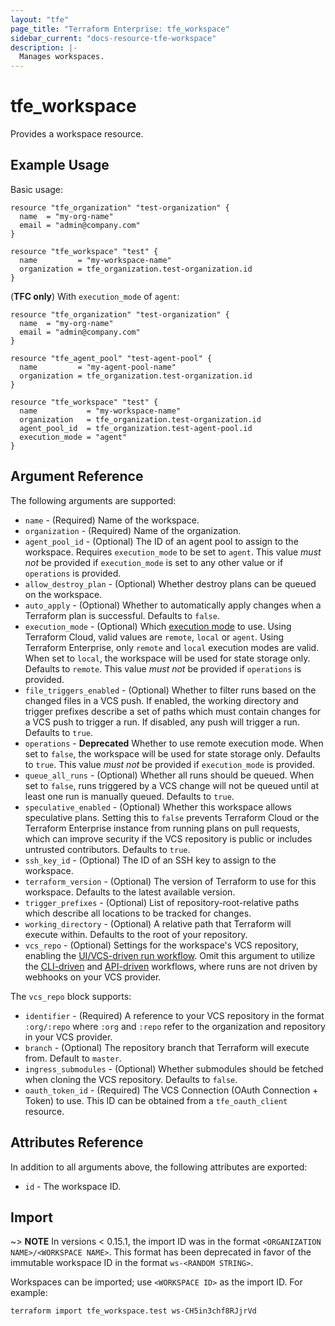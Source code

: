 ```yaml
---
layout: "tfe"
page_title: "Terraform Enterprise: tfe_workspace"
sidebar_current: "docs-resource-tfe-workspace"
description: |-
  Manages workspaces.
---
```


# tfe_workspace

Provides a workspace resource.

## Example Usage

Basic usage:

```hcl
resource "tfe_organization" "test-organization" {
  name  = "my-org-name"
  email = "admin@company.com"
}

resource "tfe_workspace" "test" {
  name         = "my-workspace-name"
  organization = tfe_organization.test-organization.id
}
```

(**TFC only**) With `execution_mode` of `agent`:

```hcl
resource "tfe_organization" "test-organization" {
  name  = "my-org-name"
  email = "admin@company.com"
}

resource "tfe_agent_pool" "test-agent-pool" {
  name         = "my-agent-pool-name"
  organization = tfe_organization.test-organization.id
}

resource "tfe_workspace" "test" {
  name           = "my-workspace-name"
  organization   = tfe_organization.test-organization.id
  agent_pool_id  = tfe_organization.test-agent-pool.id
  execution_mode = "agent"
}
```

## Argument Reference

The following arguments are supported:

* `name` - (Required) Name of the workspace.
* `organization` - (Required) Name of the organization.
* `agent_pool_id` - (Optional) The ID of an agent pool to assign to the workspace. Requires `execution_mode`
  to be set to `agent`. This value _must not_ be provided if `execution_mode` is set to any other value or if `operations` is
  provided.
* `allow_destroy_plan` - (Optional) Whether destroy plans can be queued on the workspace.
* `auto_apply` - (Optional) Whether to automatically apply changes when a
  Terraform plan is successful. Defaults to `false`.
* `execution_mode` - (Optional) Which [execution mode](https://www.terraform.io/docs/cloud/workspaces/settings.html#execution-mode) to use. Using Terraform Cloud, valid
  values are `remote`, `local` or `agent`. Using Terraform Enterprise, only `remote` and `local` execution modes are
  valid.  When set to `local`, the workspace will be used for state storage only. Defaults to `remote`. This value _must
  not_ be provided if `operations` is provided.
* `file_triggers_enabled` - (Optional) Whether to filter runs based on the changed files 
  in a VCS push. If enabled, the working directory and trigger prefixes describe a set of 
  paths which must contain changes for a VCS push to trigger a run. If disabled, any push will 
  trigger a run. Defaults to `true`.
* `operations` - **Deprecated** Whether to use remote execution mode. When set to `false`, the workspace will 
  be used for state storage only. Defaults to `true`. This value _must not_ be provided if `execution_mode` is 
  provided.
* `queue_all_runs` - (Optional) Whether all runs should be queued. When set
  to `false`, runs triggered by a VCS change will not be queued until at least
  one run is manually queued. Defaults to `true`.
* `speculative_enabled` - (Optional) Whether this workspace allows speculative
  plans. Setting this to `false` prevents Terraform Cloud or the Terraform
  Enterprise instance from running plans on pull requests, which can improve
  security if the VCS repository is public or includes untrusted contributors.
  Defaults to `true`.
* `ssh_key_id` - (Optional) The ID of an SSH key to assign to the workspace.
* `terraform_version` - (Optional) The version of Terraform to use for this workspace. Defaults to 
  the latest available version.
* `trigger_prefixes` - (Optional) List of repository-root-relative paths which describe all locations 
  to be tracked for changes.
* `working_directory` - (Optional) A relative path that Terraform will execute
  within.  Defaults to the root of your repository.
* `vcs_repo` - (Optional) Settings for the workspace's VCS repository, enabling the [UI/VCS-driven run workflow](https://www.terraform.io/docs/cloud/run/ui.html).
  Omit this argument to utilize the [CLI-driven](https://www.terraform.io/docs/cloud/run/cli.html) and [API-driven](https://www.terraform.io/docs/cloud/run/api.html)
  workflows, where runs are not driven by webhooks on your VCS provider.

The `vcs_repo` block supports:

* `identifier` - (Required) A reference to your VCS repository in the format
  `:org/:repo` where `:org` and `:repo` refer to the organization and repository
  in your VCS provider.
* `branch` - (Optional) The repository branch that Terraform will execute from.
  Default to `master`.
* `ingress_submodules` - (Optional) Whether submodules should be fetched when
  cloning the VCS repository. Defaults to `false`.
* `oauth_token_id` - (Required) The VCS Connection (OAuth Connection + Token) to use.
  This ID can be obtained from a `tfe_oauth_client` resource.

## Attributes Reference

In addition to all arguments above, the following attributes are exported:

* `id` - The workspace ID.

## Import

~> **NOTE** In versions < 0.15.1, the import ID was in the format `<ORGANIZATION NAME>/<WORKSPACE NAME>`.
This format has been deprecated in favor of the immutable workspace ID in the format `ws-<RANDOM STRING>`.

Workspaces can be imported; use `<WORKSPACE ID>` as the
import ID. For example:

```shell
terraform import tfe_workspace.test ws-CH5in3chf8RJjrVd
```

